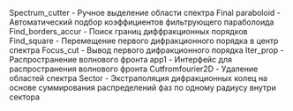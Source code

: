 Spectrum_cutter - Ручное выделение области спектра
Final paraboloid - Автоматический подбор коэффициентов фильтрующего параболоида
Find_borders_accur - Поиск границ диффракционных порядков
Find_square - Перемещение первого дифракционного порядка в центр спектра
Focus_cut - Вывод первого дифракционного порядка
Iter_prop - Распространение волнового фронта
app1 - Интерфейс для распространения волнового фронта
Cutfromfourier2D - Удаление областей спектра
Sector - Экстраполяция дифракционных колец на основе суммирования распределений фаз по одному радиусу внутри сектора
